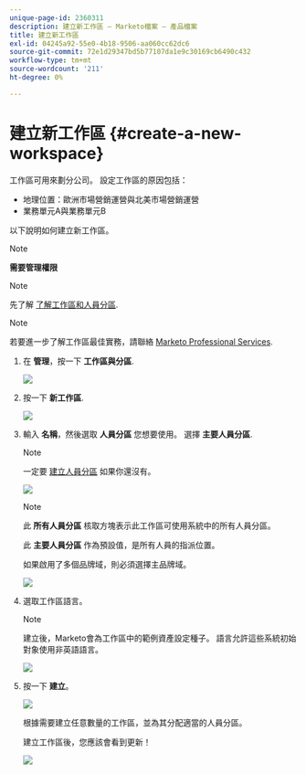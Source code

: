 ```yaml
---
unique-page-id: 2360311
description: 建立新工作區 — Marketo檔案 — 產品檔案
title: 建立新工作區
exl-id: 04245a92-55e0-4b18-9506-aa060cc62dc6
source-git-commit: 72e1d29347bd5b77107da1e9c30169cb6490c432
workflow-type: tm+mt
source-wordcount: '211'
ht-degree: 0%

---
```


# 建立新工作區 {#create-a-new-workspace}

工作區可用來劃分公司。 設定工作區的原因包括：

* 地理位置：歐洲市場營銷運營與北美市場營銷運營
* 業務單元A與業務單元B

以下說明如何建立新工作區。

>[!NOTE]
>
>**需要管理權限**

>[!NOTE]
>
>先了解 [了解工作區和人員分區](/help/marketo/product-docs/administration/workspaces-and-person-partitions/understanding-workspaces-and-person-partitions.md).

>[!NOTE]
>
>若要進一步了解工作區最佳實務，請聯絡 [Marketo Professional Services](mailto:services@marketo.com).

1. 在 **管理**，按一下 **工作區與分區**.

   ![](assets/image2014-9-17-11-3a59-3a11.png)

1. 按一下 **新工作區**.

   ![](assets/two-1.png)

1. 輸入 **名稱**，然後選取 **人員分區** 您想要使用。 選擇 **主要人員分區**.

   >[!NOTE]
   >
   >一定要 [建立人員分區](/help/marketo/product-docs/administration/workspaces-and-person-partitions/create-a-person-partition.md) 如果你還沒有。

   ![](assets/three-1.png)

   >[!NOTE]
   >
   >此 **所有人員分區** 核取方塊表示此工作區可使用系統中的所有人員分區。
   >
   >此 **主要人員分區** 作為預設值，是所有人員的指派位置。

   如果啟用了多個品牌域，則必須選擇主品牌域。

   ![](assets/four-1.png)

1. 選取工作區語言。

   >[!NOTE]
   >
   >建立後，Marketo會為工作區中的範例資產設定種子。 語言允許這些系統初始對象使用非英語語言。

   ![](assets/five.png)

1. 按一下 **建立**。

   ![](assets/six.png)

   根據需要建立任意數量的工作區，並為其分配適當的人員分區。

   建立工作區後，您應該會看到更新！

   ![](assets/image2014-9-17-15-3a39-3a10.png)
